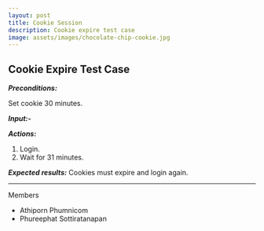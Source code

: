 ```yaml
---
layout: post
title: Cookie Session
description: Cookie expire test case
image: assets/images/chocolate-chip-cookie.jpg
---
```


## Cookie Expire Test Case

***Preconditions:***

Set cookie 30 minutes.

***Input:-***

***Actions:***
1. Login.
2. Wait for 31 minutes.

***Expected results:***
Cookies must expire and login again.

---

Members
- Athiporn Phumnicom
- Phureephat Sottiratanapan
